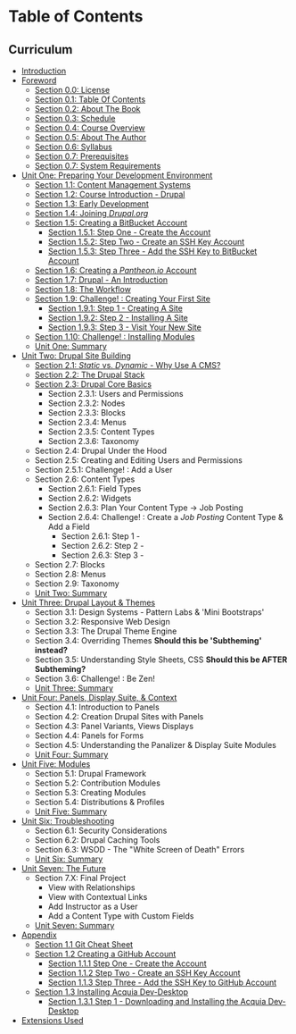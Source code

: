 # Table of Contents

## Curriculum

* [Introduction](README.md)
* [Foreword](manuscript/foreword.md)
    * [Section 0.0: License](manuscript/foreword-license.md)
    * [Section 0.1: Table Of Contents](table-of-contents.md)
    * [Section 0.2: About The Book](manuscript/about-the-book.md)
    * [Section 0.3: Schedule](manuscript/schedule.md)
    * [Section 0.4: Course Overview](manuscript/course-overview.md)
    * [Section 0.5: About The Author](manuscript/about-the-authors.md)
    * [Section 0.6: Syllabus](manuscript/syllabus.md)
    * [Section 0.7: Prerequisites](manuscript/prerequisites.md)
    * [Section 0.7: System Requirements](manuscript/system-requirements.md)
* [Unit One: Preparing Your Development Environment](manuscript/unit-1-preparing-your-development-environment.md "Unit One - Preparing Your Development Environment")
    * [Section 1.1: Content Management Systems](manuscript/content-management-systems.md "Content Management Systems")
    * [Section 1.2: Course Introduction - Drupal](manuscript/introduction.md "Section 1.2: Course Introduction - Drupal")
    * [Section 1.3: Early Development](manuscript/early-development.md)
    * [Section 1.4: Joining *Drupal.org*](manuscript/joining-drupal-org.md)
    * [Section 1.5: Creating a BitBucket Account](manuscript/creating-bitbucket-account.md)
        * [Section 1.5.1: Step One - Create the Account](manuscript/unit-1-preparing-your-development-environment/creating-bitbucket-account/creating-bitbucket-account_step-1.md "Step One - Create the Account")
        * [Section 1.5.2: Step Two - Create an SSH Key Account](manuscript/unit-1-preparing-your-development-environment/creating-bitbucket-account/creating-bitbucket-account_step-2.md "Step Two - Create an SSH Key Account")
        * [Section 1.5.3: Step Three - Add the SSH Key to BitBucket Account](manuscript/unit-1-preparing-your-development-environment/creating-bitbucket-account/creating-bitbucket-account_step-3.md "Step Three - Add the SSH Key to BitBucket Account")
    * [Section 1.6: Creating a _Pantheon.io_ Account](manuscript/creating-pantheonio-account.md)
    * [Section 1.7: Drupal - An Introduction](manuscript/drupal-an-introduction.md "Drupal - An Introduction")    
    * [Section 1.8: The Workflow](manuscript/the-workflow.md)
    * [Section 1.9: Challenge! : Creating Your First Site](manuscript/creating-a-site.md "Section 1.9: Challenge! : Creating Your First Site")
        * [Section 1.9.1: Step 1 - Creating A Site](manuscript/unit-1-preparing-your-development-environment/creating-a-site/creating-a-site_1.md "Step 1 - Creating A Site")
        * [Section 1.9.2: Step 2 - Installing A Site](manuscript/unit-1-preparing-your-development-environment/creating-a-site/creating-a-site_1.md "Step 2 - Installing A Site")
        * [Section 1.9.3: Step 3 - Visit Your New Site](manuscript/unit-1-preparing-your-development-environment/creating-a-site/creating-a-site_1.md "Step 3 - Visit Your New Site")
    * [Section 1.10: Challenge! : Installing Modules](manuscript/installing-modules.md "Section 1.7: Challenge! : Installing Modules")
    * [Unit One: Summary](manuscript/summary-unit-1.md "Unit One: Summary")
* [Unit Two: Drupal Site Building](manuscript/unit-2-site-building.md "Unit Two: Drupal Site Building")
    * [Section 2.1: *Static* vs. *Dynamic* - Why Use A CMS?](manuscript/why-use-a-cms.md "Why Use A CMS?")
    * [Section 2.2: The Drupal Stack](manuscript/the-drupal-stack.md "Section 2.2: The Drupal Stack")
    * [Section 2.3: Drupal Core Basics](manuscript/drupal-core-basics.md "Drupal Core Basics")
        * Section 2.3.1: Users and Permissions
        * Section 2.3.2: Nodes
        * Section 2.3.3: Blocks
        * Section 2.3.4: Menus
        * Section 2.3.5: Content Types
        * Section 2.3.6: Taxonomy    
    * Section 2.4: Drupal Under the Hood
    * Section 2.5: Creating and Editing Users and Permissions    
    * Section 2.5.1: Challenge! : Add a User
    * Section 2.6: Content Types
        * Section 2.6.1: Field Types
        * Section 2.6.2: Widgets
        * Section 2.6.3: Plan Your Content Type -> Job Posting
        * Section 2.6.4: Challenge! : Create a *Job Posting* Content Type & Add a Field
          * Section 2.6.1: Step 1 -
          * Section 2.6.2: Step 2 -
          * Section 2.6.3: Step 3 -
    * Section 2.7: Blocks
    * Section 2.8: Menus
    * Section 2.9: Taxonomy    
    * [Unit Two: Summary](manuscript/summary-unit-2.md "Unit Two: Summary")
* [Unit Three: Drupal Layout & Themes](manuscript/unit-3-layout-themes.md "Unit Three: Drupal Layout & Themes")
    * Section 3.1: Design Systems - Pattern Labs & 'Mini Bootstraps'
    * Section 3.2: Responsive Web Design
    * Section 3.3: The Drupal Theme Engine
    * Section 3.4: Overriding Themes **Should this be 'Subtheming' instead?**
    * Section 3.5: Understanding Style Sheets, CSS **Should this be AFTER Subtheming?**
    * Section 3.6: Challenge! : Be Zen!
    * [Unit Three: Summary](manuscript/summary-unit-3.md "Unit Three: Summary")
* [Unit Four: Panels, Display Suite, & Context](manuscript/unit-4-panels-display-context.md "Unit Four: Panels, Display Suite, & Context")
    * Section 4.1: Introduction to Panels
    * Section 4.2: Creation Drupal Sites with Panels
    * Section 4.3: Panel Variants, Views Displays
    * Section 4.4: Panels for Forms
    * Section 4.5: Understanding the Panalizer & Display Suite Modules
    * [Unit Four: Summary](manuscript/summary-unit-4.md "Unit Four: Summary")
* [Unit Five: Modules](manuscript/unit-5-modules.md "Unit Five: Modules")
    * Section 5.1: Drupal Framework
    * Section 5.2: Contribution Modules
    * Section 5.3: Creating Modules
    * Section 5.4: Distributions & Profiles
    * [Unit Five: Summary](manuscript/summary-unit-5.md "Unit Five: Summary")
* [Unit Six: Troubleshooting](manuscript/unit-6-troubleshooting.md "Unit Six: Troubleshooting")
    * Section 6.1: Security Considerations
    * Section 6.2: Drupal Caching Tools
    * Section 6.3: WSOD - The "White Screen of Death" Errors
    * [Unit Six: Summary](manuscript/summary-unit-6.md "Unit Six: Summary")
* [Unit Seven: The Future](manuscript/unit-7-the-future.md "Unit Seven: The Future")
    * Section 7.X: Final Project
        * View with Relationships
        * View with Contextual Links
        * Add Instructor as a User
        * Add a Content Type with Custom Fields
    * [Unit Seven: Summary](manuscript/summary-unit-7.md "Unit Seven: Summary")
* [Appendix](appendix/appendix.md)
    * [Section 1.1 Git Cheat Sheet](appendix/git-cheat-sheet.md)
    * [Section 1.2 Creating a GitHub Account](manuscript/creating-github-account.md)
        * [Section 1.1.1 Step One - Create the Account](appendix/creating-github-account/creating-github-account_step-1.md "Step One - Create the Account")
        * [Section 1.1.2 Step Two - Create an SSH Key Account](appendix/creating-github-account/creating-github-account_step-2.md "Step Two - Create an SSH Key Account")
        * [Section 1.1.3 Step Three - Add the SSH Key to GitHub Account](appendix/creating-github-account/creating-github-account_step-3.md "Step Three - Add the SSH Key to GitHub Account")
    * [Section 1.3 Installing Acquia Dev-Desktop](appendix/installing-acquia-dev-desktop.md)
        * [Section 1.3.1 Step 1 - Downloading and Installing the Acquia Dev-Desktop](appendix/installing-acquia-dev-desktop/installing-acquia-dev-desktop_step-1.md)
* [Extensions Used](extensions-used.md)
